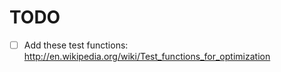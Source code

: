 # TODO

- [ ] Add these test functions: http://en.wikipedia.org/wiki/Test_functions_for_optimization

